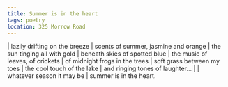 ```yaml
---
title: Summer is in the heart
tags: poetry
location: 325 Morrow Road
---
```


| lazily drifting on the breeze
| scents of summer, jasmine and orange
| the sun tinging all with gold
| beneath skies of spotted blue
| the music of leaves, of crickets
| of midnight frogs in the trees
| soft grass between my toes
| the cool touch of the lake
| and ringing tones of laughter...
|
| whatever season it may be
| summer is in the heart.
